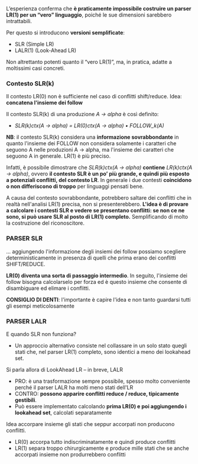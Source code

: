L’esperienza conferma che **è praticamente impossibile costruire un parser LR(1) per un “vero” linguaggio**, poiché le sue dimensioni sarebbero intrattabili.

Per questo si introducono **versioni semplificate**:
- SLR (Simple LR)
- LALR(1) (Look-Ahead LR)

Non altrettanto potenti quanto il “vero LR(1)”, ma, in pratica, adatte a moltissimi casi concreti.

### Contesto SLR(k) 
Il contesto LR(0) non è sufficiente nel caso di conflitti shift/reduce. Idea: **concatena l'insieme dei follow**

Il contesto SLR(k) di una produzione *A → alpha* è così definito:
- *SLR(k)ctx(A → alpha) = LR(0)ctx(A → alpha) • FOLLOW_k(A)*

**NB**: il contesto SLR(k) considera una **informazione sovrabbondante** in quanto l'insieme dei FOLLOW non considera solamente i caratteri che seguono A nelle produzioni A -> alpha, ma l'insieme dei caratteri che seguono A in generale. LR(1) è più preciso.

Infatti, è possibile dimostrare che *SLR(k)ctx(A → alpha)* **contiene** *LR(k)ctx(A → alpha)*, ovvero **il contesto SLR è un po’ più grande, e quindi più esposto a potenziali conflitti, del contesto LR**. In generale i due contesti **coincidono o non differiscono di troppo** per linguaggi pensati bene.

A causa del contesto sovrabbondante, potrebbero saltare dei conflitti che in realtà nell'analisi LR(1) precisa, non si presenterebbero. **L'idea è di provare a calcolare i contesti SLR e vedere se presentano conflitti: se non ce ne sono, si può usare SLR al posto di LR(1) completo.** Semplificando di molto la costruzione del riconoscitore.


### PARSER SLR

... aggiungendo l'informazione degli insiemi dei follow possiamo scegliere deterministicamente in presenza di quelli che prima erano dei conflitti SHIFT/REDUCE.

**LR(0) diventa una sorta di passaggio intermedio**. In seguito, l'insieme dei follow bisogna calcolarselo per forza ed è questo insieme che consente di disambiguare ed elimare i conflitti.

__CONSIGLIO DI DENTI__: l'importante è capire l'idea e non tanto guardarsi tutti gli esempi meticolosamente




### PARSER LALR
E quando SLR non funziona?
- Un approccio alternativo consiste nel collassare in un solo stato quegli stati che, nel parser LR(1) completo, sono identici a meno dei lookahead set.

Si parla allora di LookAhead LR – in breve, LALR
- PRO: è una trasformazione sempre possibile, spesso molto conveniente perché il parser LALR ha molti meno stati dell'LR
- CONTRO: **possono apparire conflitti reduce / reduce, tipicamente gestibili**.
- Può essere implementato calcolando **prima LR(0) e poi aggiungendo i lookahead set**, calcolati separatamente

Idea accorpare insieme gli stati che seppur accorpati non producono conflitti. 
- LR(0) accorpa tutto indiscriminatamente e quindi produce conflitti
- LR(1) separa troppo chirurgicamente e produce mille stati che se anche accorpati insieme non produrrebbero conflitti 



